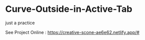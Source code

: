# Curve-Outside-in-Active-Tab
just a practice

See Project Online : 
https://creative-scone-ae6e62.netlify.app/#
